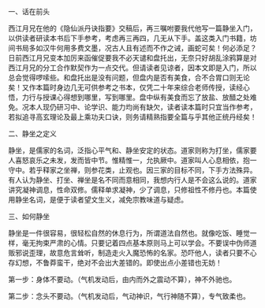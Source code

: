 一、话在前头

​		西江月兄在他的《隐仙派丹诀指要》交稿后，再三嘱咐要我代他写一篇静坐入门，以供读者研读本书后下手参考，考虑再三再四，几无从下手。盖这类入门书籍，坊间书局多如汉牛何用多费文墨，况古人且有述而不作之诫，画蛇可矣！何必添足？日前西江月兄变本加厉来函催促要我不必天谴和盘托出，无奈只好胡乱涂鸦算是对西江月兄的分工合作默契作为一点交代。但请读者见谅者，因本文即是入门，所以总会觉得啰嗦些。和盘托出是没有问题，但盘内是否有美食，合不合胃口则无论矣！又作本篇时身边几无可供参考之书本，仅凭二十年来综合老师传授，读经心悟，力行与授课心得想到哪里，写到哪里。盘中纵有美食而忘了放盐、放醋之处难免。况本人现仍研习中、论学识、能力均尚有缺欠，读者读本篇时只宜当作参考，若拟追寻高玄理论及最上乘功夫口诀，则务请精熟指要全篇与乎其他正统丹经矣！



二、静坐之定义

​		静坐，是儒家的名词，泛指心平气和、静坐安定的状态。道家则称为打坐，儒家要人喜怒哀乐之未发，发而皆中节。惟精惟一，允执厥中。道家叫人心息相依，抱一守中。若乎释家之坐禅，则参花类，止观也。因三家的目标不同，下手方法殊异。有人认为静坐、打坐、禅坐是名不同而意相同，我想内行人是不会这么说的。道家讲究凝神调息，性命双修。儒释单求凝神，少了调息，只修祖性不修丹也。本篇使用静坐名词，是便于读者望文生义，减免宗教味道与疑虑。

三、如何静坐

​		静坐是一件很容易，很轻松自然的休息行为，所谓道法自然也。就像吃饭、睡觉一样，毫无拘束严肃的心情。只要记着四点基本原则马上可以学会。不要误中伪师道贩邪说歪理，故意危言耸听，制造走火入魔恐怖的名家。恐吓他人，读者只要不心存幻想，不鲁莽蛮干，绝对不会出大差错的。即使出点小差错也无妨！



​		第一步：身体不要动。（气机发动后，由内而外之震动不算），神不外驰也。

​		第二步：念头不要动。（气机发动后，气动神识，气行神随不算），专气致柔也。



​		

